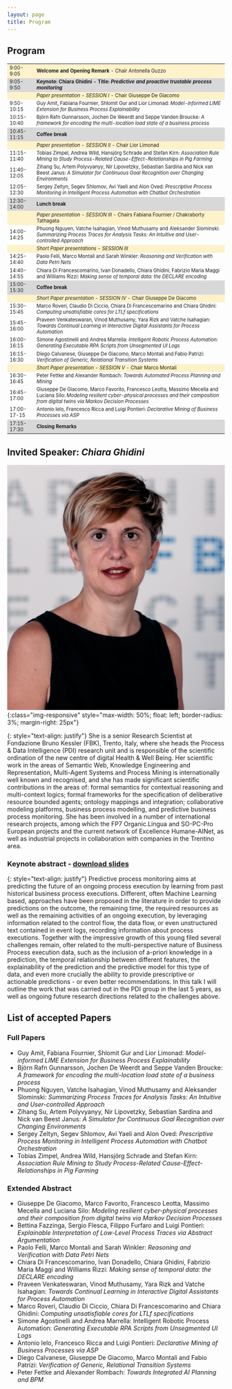 ```yaml
---
layout: page
title: Program
---
```


## Program

<table style="font-size:80%">
  <tbody>
    <tr style="background-color:#FEF2CB">
      <td>9:00-9:05</td>
      <td><b>Welcome and Opening Remark</b> - Chair Antonella Guzzo</td>
    </tr>
    <tr style="background-color:#D8D8D8">
      <td>9:05-9:50</td>
      <td><b>Keynote: Chiara Ghidini - Title: <em>Predictive and proactive trustable process monitoring</em></b></td>
    </tr>
    <tr style="background-color:#FEF2CB">
      <td> </td>
      <td><em>Paper presentation - SESSION I</em> - Chair Giuseppe De Giacomo</td>
    </tr>
    <tr>
      <td>9:50-10:15</td>
      <td>Guy Amit, Fabiana Fournier, Shlomit Gur and Lior Limonad: <em>Model-informed LIME Extension for Business Process Explainability</em></td>
    </tr>
    <tr>
      <td>10:15-10:40</td>
      <td>Björn Rafn Gunnarsson, Jochen De Weerdt and Seppe Vanden Broucke: <em>A framework for encoding the multi-location load state of a business process</em></td>
    </tr>
    <tr style="background-color:#D8D8D8">
      <td>10:45-11:15</td>
      <td><b>Coffee break</b></td>
    </tr>
    <tr style="background-color:#FEF2CB">
      <td> </td>
      <td><em>Paper presentation - SESSION II</em> - Chair Lior Limonad</td>
    </tr>
    <tr>
      <td>11:15-11:40</td>
      <td>Tobias Zimpel, Andrea Wild, Hansjörg Schrade and Stefan Kirn: <em>Association Rule Mining to Study Process-Related Cause-Effect-Relationships in Pig Farming</em></td>
    </tr>
    <tr>
      <td>11:40-12:05</td>
      <td>Zihang Su, Artem Polyvyanyy, Nir Lipovetzky, Sebastian Sardina and Nick van Beest Janus: <em>A Simulator for Continuous Goal Recognition over Changing Environments</em></td>
    </tr>
    <tr>
      <td>12:05-12:30</td>
      <td>Sergey Zeltyn, Segev Shlomov, Avi Yaeli and Alon Oved: <em>Prescriptive Process Monitoring in Intelligent Process Automation with Chatbot Orchestration</em></td>
    </tr>
    <tr style="background-color:#D8D8D8">
      <td>12:30-14:00</td>
      <td><b>Lunch break</b></td>
    </tr>
    <tr style="background-color:#FEF2CB">
      <td> </td>
      <td><em>Paper presentation - SESSION III</em> - Chairs Fabiana Fournier / Chakraborty Tathagata</td>
    </tr>
    <tr>
      <td>14:00-14:25</td>
      <td>Phuong Nguyen, Vatche Isahagian, Vinod Muthusamy and Aleksander Slominski: <em>Summarizing Process Traces for Analysis Tasks: An Intuitive and User-controlled Approach</em></td>
    </tr>
    <tr style="background-color:#FEF2CB">
      <td> </td>
      <td><em>Short Paper presentations - SESSION III</em></td>
    </tr>
    <tr>
      <td>14:25-14:40</td>
      <td>Paolo Felli, Marco Montali and Sarah Winkler: <em>Reasoning and Verification with Data Petri Nets</em></td>
    </tr>
    <tr>
      <td>14:40-14:55</td>
      <td>Chiara Di Francescomarino, Ivan Donadello, Chiara Ghidini, Fabrizio Maria Maggi and Williams Rizzi: <em>Making sense of temporal data: the DECLARE encoding</em></td>
    </tr>
    <tr style="background-color:#D8D8D8">
      <td>15:00-15:30</td>
      <td><b>Coffee break</b></td>
    </tr>
    <tr style="background-color:#FEF2CB">
      <td> </td>
      <td><em>Short Paper presentation - SESSION IV</em> - Chair Giuseppe De Giacomo</td>
    </tr>
    <tr>
      <td>15:30-15:45</td>
      <td>Marco Roveri, Claudio Di Ciccio, Chiara Di Francescomarino and Chiara Ghidini: <em>Computing unsatisfiable cores for LTLf specifications</em></td>
    </tr>
    <tr>
      <td>15:45-16:00</td>
      <td>Praveen Venkateswaran, Vinod Muthusamy, Yara Rizk and Vatche Isahagian: <em>Towards Continual Learning in Interactive Digital Assistants for Process Automation</em></td>
    </tr>
    <tr>
      <td>16:00-16:15</td>
      <td>Simone Agostinelli and Andrea Marrella: <em>Intelligent Robotic Process Automation: Generating Executable RPA Scripts from Unsegmented UI Logs</em></td>
    </tr>
    <tr>
      <td>16:15-16:30</td>
      <td>Diego Calvanese, Giuseppe De Giacomo, Marco Montali and Fabio Patrizi: <em>Verification of Generic, Relational Transition Systems</em></td>
    </tr>
    <tr style="background-color:#FEF2CB">
      <td> </td>
      <td><em>Short Paper presentation - SESSION V</em> - Chair Marco Montali</td>
    </tr>
    <tr>
      <td>16:30-16:45</td>
      <td>Peter Fettke and Alexander Rombach: <em>Towards Automated Process Planning and Mining</em></td>
    </tr>
    <tr>
      <td>16:45-17:00</td>
      <td>Giuseppe De Giacomo, Marco Favorito, Francesco Leotta, Massimo Mecella and Luciana Silo: <em>Modeling resilient cyber-physical processes and their composition from digital twins via Markov Decision Processes</em></td>
    </tr>
    <tr>
      <td>17:00-17-15</td>
      <td>Antonio Ielo, Francesco Ricca and Luigi Pontieri: <em>Declarative Mining of Business Processes via ASP</em></td>
    </tr>
    <tr style="background-color:#D8D8D8">
      <td>17:15-17:30</td>
      <td><b>Closing Remarks</b></td>
    </tr>
  </tbody>
</table>




## Invited Speaker: _Chiara Ghidini_
![ghidini](/assets/img/ghidini.jpg){:class="img-responsive" style="max-width: 50%; float: left; border-radius: 3%; margin-right: 25px"}

{: style="text-align: justify"}
She is a senior Research Scientist at Fondazione Bruno Kessler (FBK), Trento, Italy, where she heads the Process & Data Intelligence (PDI) research unit and is responsible of the scientific ordination of the new centre of digital Health & Well Being. Her scientific work in the areas of Semantic Web, Knowledge Engineering and Representation, Multi-Agent Systems and Process Mining is internationally well known and recognised, and she has made significant scientific contributions in the areas of: formal semantics for contextual reasoning and multi-context logics; formal frameworks for the specification of deliberative resource bounded agents; ontology mappings and integration; collaborative modeling platforms, business process modelling, and predictive business process monitoring. She has been involved in a number of international research projects, among which the FP7 Organic.Lingua and SO-PC-Pro European projects and the current network of Excellence Humane-AINet, as well as industrial projects in collaboration with companies in the Trentino area.

### Keynote abstract - [download slides](/assets/docs/InvitedPMAI.pdf)
{: style="text-align: justify"}
Predictive process monitoring aims at predicting the future of an ongoing process execution by learning from past historical business process executions. Different, often Machine Learning based, approaches have been proposed in the literature in order to provide predictions on the outcome, the remaining time, the required resources as well as the remaining activities of an ongoing execution, by leveraging information related to the control flow, the data flow, or even unstructured text contained in event logs, recording information about process executions. Together with the impressive growth of this young filed several challenges remain, ofter related to the multi-perspective nature of Business Process execution data, such as the inclusion of a-priori knowledge in a prediction, the temporal relationship between different features, the explainability of the prediction and the predictive model for this type of data, and even more crucially the ability to provide prescriptive or actionable predictions - or even better recommendations. In this talk I will outline the work that was carried out in the PDI group in the last 5 years, as well as ongoing future research directions related to the challenges above. 

## List of accepted Papers

### Full Papers
- Guy Amit, Fabiana Fournier, Shlomit Gur and Lior Limonad: _Model-informed LIME Extension for Business Process Explainability_
- Björn Rafn Gunnarsson, Jochen De Weerdt and Seppe Vanden Broucke: _A framework for encoding the multi-location load state of a business process_
- Phuong Nguyen, Vatche Isahagian, Vinod Muthusamy and Aleksander Slominski: _Summarizing Process Traces for Analysis Tasks: An Intuitive and User-controlled Approach_
- Zihang Su, Artem Polyvyanyy, Nir Lipovetzky, Sebastian Sardina and Nick van Beest Janus: _A Simulator for Continuous Goal Recognition over Changing Environments_
- Sergey Zeltyn, Segev Shlomov, Avi Yaeli and Alon Oved: _Prescriptive Process Monitoring in Intelligent Process Automation with Chatbot Orchestration_
- Tobias Zimpel, Andrea Wild, Hansjörg Schrade and Stefan Kirn: _Association Rule Mining to Study Process-Related Cause-Effect-Relationships in Pig Farming_

### Extended Abstract

- Giuseppe De Giacomo, Marco Favorito, Francesco Leotta, Massimo Mecella and Luciana Silo: _Modeling resilient cyber-physical processes and their composition from digital twins via Markov Decision Processes_
- Bettina Fazzinga, Sergio Flesca, Filippo Furfaro and Luigi Pontieri: _Explainable Interpretation of Low-Level Process Traces via Abstract Argumentation_
- Paolo Felli, Marco Montali and Sarah Winkler: _Reasoning and Verification with Data Petri Nets_
- Chiara Di Francescomarino, Ivan Donadello, Chiara Ghidini, Fabrizio Maria Maggi and Williams Rizzi: _Making sense of temporal data: the DECLARE encoding_
- Praveen Venkateswaran, Vinod Muthusamy, Yara Rizk and Vatche Isahagian: _Towards Continual Learning in Interactive Digital Assistants for Process Automation_
- Marco Roveri, Claudio Di Ciccio, Chiara Di Francescomarino and Chiara Ghidini: _Computing unsatisfiable cores for LTLf specifications_
- Simone Agostinelli and Andrea Marrella: Intelligent Robotic Process Automation: _Generating Executable RPA Scripts from Unsegmented UI Logs_
- Antonio Ielo, Francesco Ricca and Luigi Pontieri: _Declarative Mining of Business Processes via ASP_
- Diego Calvanese, Giuseppe De Giacomo, Marco Montali and Fabio Patrizi: _Verification of Generic, Relational Transition Systems_
- Peter Fettke and Alexander Rombach: _Towards Integrated AI Planning and BPM_

